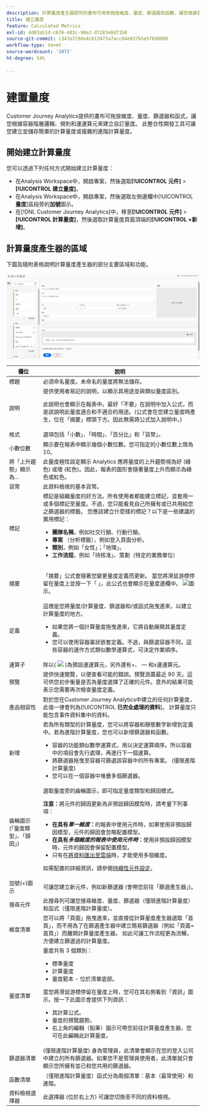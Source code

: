 ```yaml
---
description: 計算量度產生器提供的畫布可用來拖放維度、量度、篩選器和函數，讓您根據容器階層邏輯、規則和運算子來建立自訂量度。此整合性開發工具可讓您建立並儲存簡單的計算量度或複雜的進階計算量度。
title: 建立量度
feature: Calculated Metrics
exl-id: 4d03a51d-c676-483c-98e2-d7283e8d71b0
source-git-commit: c343a729de4cb13473a7acc04e837b5e5f69809b
workflow-type: tm+mt
source-wordcount: '1072'
ht-degree: 54%

---
```


# 建置量度

Customer Journey Analytics提供的畫布可拖放維度、量度、篩選器和函式，讓您根據容器階層邏輯、規則和運運算元來建立自訂量度。 此整合性開發工具可讓您建立並儲存簡單的計算量度或複雜的進階計算量度。

## 開始建立計算量度

您可以透過下列任何方式開始建立計算量度：

* 在Analysis Workspace中，開啟專案，然後選取&#x200B;**[!UICONTROL 元件]** > **[!UICONTROL 建立量度]**。
* 在Analysis Workspace中，開啟專案，然後選取左側邊欄中&#x200B;[!UICONTROL **量度**]&#x200B;區段旁的&#x200B;**加號**&#x200B;圖示。
* 在[!DNL Customer Journey Analytics]中，移至&#x200B;**[!UICONTROL 元件]** > **[!UICONTROL 計算量度]**，然後選取計算量度頁面頂端的&#x200B;**[!UICONTROL +新增]**。

## 計算量度產生器的區域

下圖及隨附表格說明計算量度產生器的部分主要區域和功能。

![新的計算量度視窗，顯示本節所述的主要區域和功能。](assets/cm_builder_ui.png)

| 欄位 | 說明 |
| --- | --- |
| 標題 | 必須命名量度。未命名的量度將無法儲存。 |
| 說明 | 提供使用者易記的說明，以顯示其用途並與類似量度區別。 <p>此說明也會顯示在報表中。最好「不要」在說明中加入公式，而是該說明此量度適合和不適合的用途。(公式會在您建立量度時產生，位在「摘要」標頭下方。因此無需將公式加入說明中。) </p> |
| 格式 | 選項包括「小數」、「時間」、「百分比」和「貨幣」。 |
| 小數位數 | 顯示要在報表中顯示幾個小數位數。您可指定的小數位數上限為 10。 |
| 將「上升趨勢」顯示為... | 此量度極性設定顯示 Analytics 應將量度的上升趨勢視為好 (綠色) 或壞 (紅色)。因此，報表的圖形會隨著量度上升而顯示為綠色或紅色。 |
| 貨幣 | 此資料檢視的基本貨幣。 |
| 標記 | 標記是組織量度的好方法。所有使用者都能建立標記，並套用一或多個標記至量度。不過，您只能看見自己所擁有或已共用給您之篩選器的標籤。 您應該建立什麼樣的標記？以下是一些建議的實用標記：<ul><li>**團隊名稱**，例如社交行銷、行動行銷。</li><li>**專案** （分析標籤），例如登入頁面分析。</li><li>**類別**，例如「女性」；「地理」。</li><li>**工作流程**，例如「待核准」、策劃（特定的業務單位）</li></ul> |
| 摘要 | <p>「摘要」公式會隨著您變更量度定義而更新。 當您將滑鼠游標停留在量度上並按一下「 」，此公式也會顯示在量度邊欄中。 <img placement="inline"  src="https://spectrum.adobe.com/static/icons/workflow_18/Smock_Info_18_N.svg" id="image_BDA0EAF89C19440CB02AE248BA3F968E" />圖示。 </p> |
| 定義 | 這裡是您將量度/計算量度、篩選器和/或函式拖曳進來，以建立計算量度的地方。 <ul><li>如果您將一個計算量度拖曳進來，它將自動展開其量度定義。 </li> <li>您可以使用容器巢狀嵌套定義。不過，與篩選容器不同，這些容器的運作方式類似數學運算式，可決定作業順序。 </li> </ul> |
| 運算子 | 除以( <img placement="inline"  src="https://spectrum.adobe.com/static/icons/workflow_18/Smock_Divide_18_N.svg" width="15" id="image_320D7363DE024BDEB21E44606C8B367F" width="25px" /> )為預設運運算元，另外還有+、 — 和x運運算元。 |
| 預覽 | 提供快速閱覽，以便查看可能的錯誤。預覽涵蓋最近 90 天。這可供您初步衡量是否為量度選擇了正確的元件。意外的結果可能表示您需要再次檢查量度定義。 |
| 產品相容性 | 對於您在Customer Journey Analytics中建立的任何計算量度，此值一律會列為&#x200B;[!UICONTROL **已完全處理的資料**]。 計算量度只能包含事件資料集中的資料。 |
| 新增 | 若為所有類型的計算量度，您可以將容器和靜態數字新增到定義中。若為進階計算量度，您也可以新增篩選器和函數。<ul><li>容器的功能類似數學運算式，用以決定運算順序。所以容器中的項目會先行處理，再進行下一個運算。</li><li>將篩選器拖曳至容器可篩選該容器中的所有專案。 (僅限進階計算量度)</li><li>您可以在一個容器中堆疊多個篩選器。</li></ul> |
| 齒輪圖示 (「量度類型」、「歸因」) | 選取量度旁的齒輪圖示，即可指定量度類型和歸因模式。 <p>**注意：**&#x200B;將元件的歸因更新為非預設歸因模型時，請考量下列事項：</p><ul><li>**在具有&#x200B;*單一維度*：**&#x200B;的報表中使用元件時，如果使用非預設歸因模型，元件的歸因會忽略配置模型。</li><li>**在具有&#x200B;*多個維度的報表中使用元件時*：**&#x200B;使用非預設歸因模型時，元件的歸因會保留配置模型。</li><li>只有在[將資料匯出至雲端](/help/analysis-workspace/export/export-cloud.md)時，才能使用多個維度。</li></ul> <p>如需配置的詳細資訊，請參閱[持續性元件設定](/help/data-views/component-settings/persistence.md)。</p> |
| 加號(+)圖示 | 可讓您建立新元件，例如新篩選器 (會帶您前往「篩選產生器」)。 |
| 搜尋元件 | 此搜尋列可讓您搜尋維度、量度、篩選器（僅限進階計算量度）和函式（僅限進階計算量度）。 |
| 維度清單 | 您可以將「頁面」拖曳進來，並直接從計算量度產生器選取「首頁」，而不用為了在篩選產生器中建立簡易篩選器（例如「頁面=首頁」）而離開計算量度產生器。 如此可讓工作流程更為流暢，方便建立篩選過的計算量度。 |
| 量度清單 | 量度共有 3 個類別：<ul><li>標準量度</li><li>計算量度</li><li>量度範本 - 位於清單底部。</li></ul>當您將滑鼠游標停留在量度上時，您可在其右側看到「資訊」圖示。按一下此圖示會提供下列資訊：<ul><li>其計算公式。</li><li>量度的預覽趨勢。</li><li>右上角的編輯（鉛筆）圖示可帶您前往計算量度產生器，您可在此編輯此計算量度。</li></ul> |
| 篩選器清單 | (僅限進階計算量度) 身為管理員，此清單會顯示在您的登入公司中建立的所有篩選器。如果您不是管理員使用者，此清單就只會顯示您所擁有並已和您共用的篩選器。 |
| 函數清單 | （僅限進階計算量度）函式分為兩個清單：基本（最常使用）和進階。 |
| 資料檢視選擇器 | 此選擇器 (位於右上方) 可讓您切換至不同的資料檢視。 |
